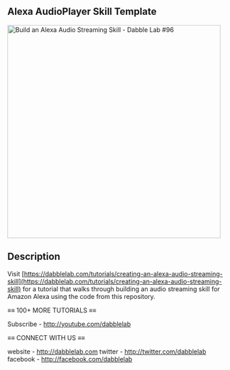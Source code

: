 Alexa AudioPlayer Skill Template
---

<a href="https://dabblelab.com/tutorials/creating-an-alexa-audio-streaming-skill"><img src="http://img.youtube.com/vi/-2Q0s9o_Hd0/maxresdefault.jpg" alt="Build an Alexa Audio Streaming Skill - Dabble Lab #96" height="480" /></a>

## Description

Visit [https://dabblelab.com/tutorials/creating-an-alexa-audio-streaming-skill](https://dabblelab.com/tutorials/creating-an-alexa-audio-streaming-skill) for a tutorial that walks through building an audio streaming skill for Amazon Alexa using the code from this repository.

≡≡ 100+ MORE TUTORIALS  ≡≡

Subscribe - http://youtube.com/dabblelab

≡≡ CONNECT WITH US  ≡≡

website - http://dabblelab.com
twitter - http://twitter.com/dabblelab
facebook - http://facebook.com/dabblelab